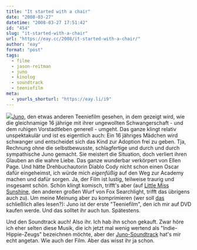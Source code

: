 ```yaml
---
title: "It started with a chair"
date: "2008-03-27"
datetime: "2008-03-27 17:51:42"
id: "454"
slug: "it-started-with-a-chair"
url: "https://eay.cc/2008/it-started-with-a-chair/"
author: "eay"
format: "post"
tags:
  - filme
  - jason-reitman
  - juno
  - kinolog
  - soundtrack
  - teeniefilm
meta:
  - yourls_shorturl: "https://eay.li/i9"
---
```


![](/uploads/2008/juno.jpg)[Juno](http://www.imdb.com/title/tt0467406/), den etwas anderen Teeniefilm gesehen, in dem gezeigt wird, wie die gleichnamige 16 jährige mit ihrer ungewollten Schwangerschaft - und dem ruhigen Vorstadtleben generell - umgeht. Das ganze klingt relativ unspektakulär und ist es eigentlich auch: Ein 16 jähriges Mädchen wird schwanger und entscheidet sich das Kind zur Adoption frei zu geben. Tja, Rechnung ohne die selbstbewusste, schlagfertige und durch und durch sympathische Juno gemacht. Sie meistert die Situation, doch verliert ihren Glauben an die wahre Liebe. Das ganze wunderbar verkörpert von Ellen Page. Und hätte Drehbuchautorin Diablo Cody nicht schon einen Oscar dafür eingeheimst, ich würde mich _eigenfüßig_ auf den Weg zur Academy machen und dafür sorgen. Ja, der Film ist lustig, teilweise traurig und insgesamt schön. Schön klingt komisch, trifft's aber (auf [Little Miss Sunshine](http://www.amazon.de/exec/obidos/ASIN/B000P5FD34/eayznet-21), den anderen großen Wurf von Fox Searchlight, trifft das übrigens auch zu). Um meine Meinung aber zu komprimieren (wer soll [das](http://de.wikipedia.org/wiki/World_Wide_Web) schließlich alles lesen?): Juno ist der erste "Teeniefilm", den ich mir auf DVD kaufen werde. Und das solltet ihr auch tun. Spätestens.

Und den Soundtrack auch! Also ihr. Ich hab ihn schon gekauft. Zwar höre ich eher selten diese Musik, die ich jetzt mal wenig wertend als "Indie-Hippie-Zeugs" bezeichnen möchte, aber der [Juno-Soundtrack](http://www.amazon.de/exec/obidos/ASIN/B00104W8T6/eayznet-21) hat's mir echt angetan. Wie auch der Film. Aber das wisst ihr ja schon.
